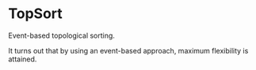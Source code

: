 # TopSort

Event-based topological sorting.

It turns out that by using an event-based approach, maximum flexibility is attained.

